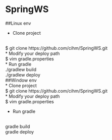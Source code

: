 # SpringWS

##Linux env

  * Clone project
   <br />
 $ git clone https://github.com/cihm/SpringWS.git 
   <br />
  * Modify your deploy path
   <br />
  $ vim gradle.properties 
    <br />
  * Run gradle  
    <br />
 ./gradlew build
   <br />
 ./gradlew deploy
 
 <br />
##Window env 
<br />
 * Clone project
 <br />
  $ git clone https://github.com/cihm/SpringWS.git 
 <br />
 * Modify your deploy path
  <br />
  $ vim gradle.properties 
  <br />
  
 * Run gradle  
  <br />
  gradle build
  <br />
  gradle deploy